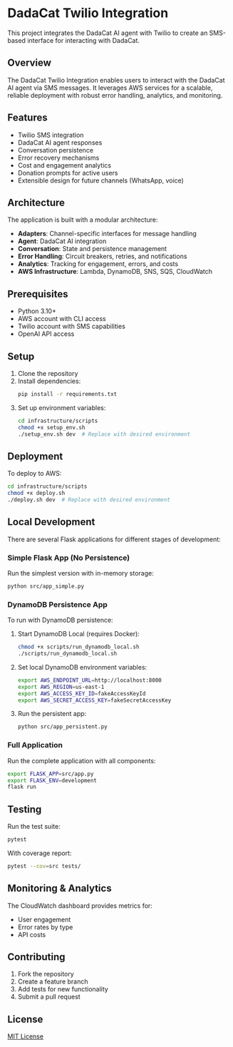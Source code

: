 # DadaCat Twilio Integration

This project integrates the DadaCat AI agent with Twilio to create an SMS-based interface for interacting with DadaCat.

## Overview

The DadaCat Twilio Integration enables users to interact with the DadaCat AI agent via SMS messages. It leverages AWS services for a scalable, reliable deployment with robust error handling, analytics, and monitoring.

## Features

- Twilio SMS integration
- DadaCat AI agent responses
- Conversation persistence
- Error recovery mechanisms
- Cost and engagement analytics
- Donation prompts for active users
- Extensible design for future channels (WhatsApp, voice)

## Architecture

The application is built with a modular architecture:

- **Adapters**: Channel-specific interfaces for message handling
- **Agent**: DadaCat AI integration
- **Conversation**: State and persistence management
- **Error Handling**: Circuit breakers, retries, and notifications
- **Analytics**: Tracking for engagement, errors, and costs
- **AWS Infrastructure**: Lambda, DynamoDB, SNS, SQS, CloudWatch

## Prerequisites

- Python 3.10+
- AWS account with CLI access
- Twilio account with SMS capabilities
- OpenAI API access

## Setup

1. Clone the repository
2. Install dependencies:
   ```bash
   pip install -r requirements.txt
   ```
3. Set up environment variables:
   ```bash
   cd infrastructure/scripts
   chmod +x setup_env.sh
   ./setup_env.sh dev  # Replace with desired environment
   ```

## Deployment

To deploy to AWS:

```bash
cd infrastructure/scripts
chmod +x deploy.sh
./deploy.sh dev  # Replace with desired environment
```

## Local Development

There are several Flask applications for different stages of development:

### Simple Flask App (No Persistence)
Run the simplest version with in-memory storage:

```bash
python src/app_simple.py
```

### DynamoDB Persistence App
To run with DynamoDB persistence:

1. Start DynamoDB Local (requires Docker):
   ```bash
   chmod +x scripts/run_dynamodb_local.sh
   ./scripts/run_dynamodb_local.sh
   ```

2. Set local DynamoDB environment variables:
   ```bash
   export AWS_ENDPOINT_URL=http://localhost:8000
   export AWS_REGION=us-east-1
   export AWS_ACCESS_KEY_ID=fakeAccessKeyId
   export AWS_SECRET_ACCESS_KEY=fakeSecretAccessKey
   ```

3. Run the persistent app:
   ```bash
   python src/app_persistent.py
   ```

### Full Application
Run the complete application with all components:

```bash
export FLASK_APP=src/app.py
export FLASK_ENV=development
flask run
```

## Testing

Run the test suite:

```bash
pytest
```

With coverage report:

```bash
pytest --cov=src tests/
```

## Monitoring & Analytics

The CloudWatch dashboard provides metrics for:
- User engagement
- Error rates by type
- API costs

## Contributing

1. Fork the repository
2. Create a feature branch
3. Add tests for new functionality
4. Submit a pull request

## License

[MIT License](LICENSE)